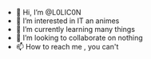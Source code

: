 - 👋 Hi, I’m @L0LIC0N
- 👀 I’m interested in IT an animes
- 🌱 I’m currently learning many things
- 💞️ I’m looking to collaborate on nothing
- 📫 How to reach me , you can't

<!---
L0LIC0N/L0LIC0N is a ✨ special ✨ repository because its `README.md` (this file) appears on your GitHub profile.
You can click the Preview link to take a look at your changes.
--->
